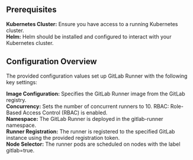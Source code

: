 ## Prerequisites
**Kubernetes Cluster:** Ensure you have access to a running Kubernetes cluster.  
**Helm:** Helm should be installed and configured to interact with your Kubernetes cluster.   
## Configuration Overview
The provided configuration values set up GitLab Runner with the following key settings:

**Image Configuration:** Specifies the GitLab Runner image from the GitLab registry.   
**Concurrency:** Sets the number of concurrent runners to 10.
RBAC: Role-Based Access Control (RBAC) is enabled.    
**Namespace:** The GitLab Runner is deployed in the gitlab-runner namespace.   
**Runner Registration:** The runner is registered to the specified GitLab instance using the provided registration token.  
**Node Selector:** The runner pods are scheduled on nodes with the label gitlab=true.
